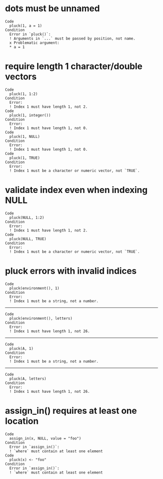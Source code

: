 # dots must be unnamed

    Code
      pluck(1, a = 1)
    Condition
      Error in `pluck()`:
      ! Arguments in `...` must be passed by position, not name.
      x Problematic argument:
      * a = 1

# require length 1 character/double vectors

    Code
      pluck(1, 1:2)
    Condition
      Error:
      ! Index 1 must have length 1, not 2.
    Code
      pluck(1, integer())
    Condition
      Error:
      ! Index 1 must have length 1, not 0.
    Code
      pluck(1, NULL)
    Condition
      Error:
      ! Index 1 must have length 1, not 0.
    Code
      pluck(1, TRUE)
    Condition
      Error:
      ! Index 1 must be a character or numeric vector, not `TRUE`.

# validate index even when indexing NULL

    Code
      pluck(NULL, 1:2)
    Condition
      Error:
      ! Index 1 must have length 1, not 2.
    Code
      pluck(NULL, TRUE)
    Condition
      Error:
      ! Index 1 must be a character or numeric vector, not `TRUE`.

# pluck errors with invalid indices

    Code
      pluck(environment(), 1)
    Condition
      Error:
      ! Index 1 must be a string, not a number.

---

    Code
      pluck(environment(), letters)
    Condition
      Error:
      ! Index 1 must have length 1, not 26.

---

    Code
      pluck(A, 1)
    Condition
      Error:
      ! Index 1 must be a string, not a number.

---

    Code
      pluck(A, letters)
    Condition
      Error:
      ! Index 1 must have length 1, not 26.

# assign_in() requires at least one location

    Code
      assign_in(x, NULL, value = "foo")
    Condition
      Error in `assign_in()`:
      ! `where` must contain at least one element
    Code
      pluck(x) <- "foo"
    Condition
      Error in `assign_in()`:
      ! `where` must contain at least one element

